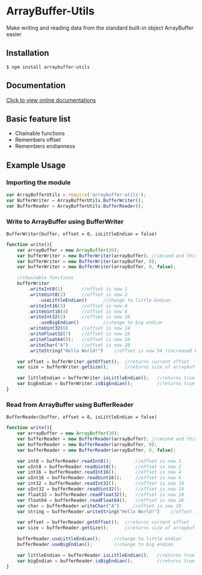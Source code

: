 # ArrayBuffer-Utils

Make writing and reading data from the standard built-in object ArrayBuffer easier

## Installation

`$ npm install arraybuffer-utils`

## Documentation
[Click to view online documentations](http://yuntonyx.com/docs/js/arraybuffer-utils "Click to View Documentations")

## Basic feature list
* Chainable functions
* Remembers offset
* Remembers endianness

## Example Usage

### Importing the module

```javascript
var ArrayBufferUtils = require('arraybuffer-utils');
var BufferWriter = ArrayBufferUtils.BufferWriter();
var BufferReader = ArrayBufferUtils.BufferReader();
```

### Write to ArrayBuffer using BufferWriter
`BufferWriter(buffer, offset = 0, isLittleEndian = false)`
```javascript
function write(){
	var arrayBuffer = new ArrayBuffer(30);
    var bufferWriter = new BufferWriter(arrayBuffer); //second and third parameters are optional
    var bufferWriter = new BufferWriter(arrayBuffer, 0);
    var bufferWriter = new BufferWriter(arrayBuffer, 0, false);

    //chainable functions
    bufferWriter
    	.writeInt8(1)		//offset is now 1
        .writeUint8(2)		//offset is now 2
        	.useLittleEndian()		//change to little endian
        .writeInt16(3)		//offset is now 4
        .writeUint16(4)		//offset is now 6
        .writeInt32(5)		//offset is now 10
        	.useBigEndian()			//change to big endian
        .writeUint32(6)		//offset is now 14
        .writeFloat32(7)	//offset is now 18
        .writeFloat64(8);	//offset is now 26
        .writeChar("A")     //offset is now 28
        .writeString("Hello World!")    //offset is now 54 (increased by (12 + 1) * 2)

    var offset = bufferWriter.getOffset(); 	//returns current offset
    var size = bufferWriter.getSize(); 		//returns size of arraybuffer in bytes

    var littleEndian = bufferWriter.isLittleEndian(); 	//returns true if currently using little endian
    var bigEndian = bufferWriter.isBigEndian();			//returns true if currently using big endian
}
```

### Read from ArrayBuffer using BufferReader
`BufferReader(buffer, offset = 0, isLittleEndian = false)`
```javascript
function write(){
	var arrayBuffer = new ArrayBuffer(30);
    var bufferReader = new BufferReader(arrayBuffer); //second and third parameters are optional
    var bufferReader = new BufferReader(arrayBuffer, 0);
    var bufferReader = new BufferReader(arrayBuffer, 0, false);

    var int8 = bufferReader.readInt8();			//offset is now 1
    var uInt8 = bufferReader.readUint8();		//offset is now 2
    var int16 = bufferReader.readInt16();		//offset is now 4
    var uInt16 = bufferReader.readUint16();		//offset is now 6
    var int32 = bufferReader.readInt32();		//offset is now 10
    var uInt32 = bufferReader.readUint32();		//offset is now 14
    var float32 = bufferReader.readFloat32();	//offset is now 18
    var float64 = bufferReader.readFloat64();	//offset is now 26
    var char = bufferReader.writeChar("A")     //offset is now 28
    var string = bufferReader.writeString("Hello World!")    //offset is now 54 (increased by (12 + 1) * 2)

    var offset = bufferReader.getOffset(); 	//returns current offset
    var size = bufferReader.getSize(); 		//returns size of arraybuffer in bytes

    bufferReader.useLittleEndian(); 	//change to little endian
    bufferReader.useBigEndian();		//change to big endian

    var littleEndian = bufferReader.isLittleEndian(); 	//returns true if currently using little endian
    var bigEndian = bufferReader.isBigEndian();			//returns true if currently using big endian
}
```
